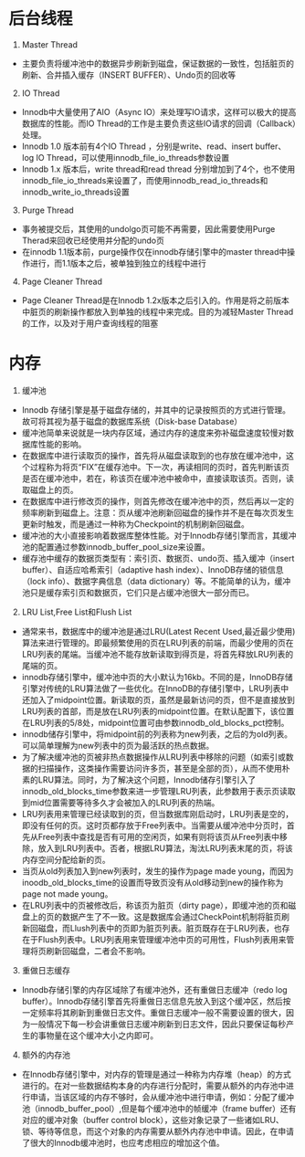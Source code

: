 # 后台线程
1. Master Thread
* 主要负责将缓冲池中的数据异步刷新到磁盘，保证数据的一致性，包括脏页的刷新、合并插入缓存（INSERT BUFFER）、Undo页的回收等
2. IO Thread
* Innodb中大量使用了AIO（Async IO）来处理写IO请求，这样可以极大的提高数据库的性能。而IO Thread的工作是主要负责这些IO请求的回调（Callback）处理。
* Innodb 1.0 版本前有4个IO Thread ，分别是write、read、insert buffer、log IO Thread，可以使用innodb_file_io_threads参数设置
* Innodb 1.x 版本后，write thread和read thread 分别增加到了4个，也不使用innodb_file_io_threads来设置了，而使用innodb_read_io_threads和innodb_write_io_threads设置
3. Purge Thread
* 事务被提交后，其使用的undolgo页可能不再需要，因此需要使用Purge Therad来回收已经使用并分配的undo页
* 在innodb 1.1版本前，purge操作仅在innodb存储引擎中的master thread中操作进行，而1.1版本之后，被单独到独立的线程中进行
4. Page Cleaner Thread
* Page Cleaner Thread是在Innodb 1.2x版本之后引入的。作用是将之前版本中脏页的刷新操作都放入到单独的线程中来完成。目的为减轻Master Thread的工作，以及对于用户查询线程的阻塞
# 内存
1. 缓冲池
* Innodb 存储引擎是基于磁盘存储的，并其中的记录按照页的方式进行管理。故可将其视为基于磁盘的数据库系统（Disk-base Database）
* 缓冲池简单来说就是一块内存区域，通过内存的速度来弥补磁盘速度较慢对数据库性能的影响。
* 在数据库中进行读取页的操作，首先将从磁盘读取到的也存放在缓冲池中，这个过程称为将页“FIX”在缓存池中。下一次，再读相同的页时，首先判断该页是否在缓冲池中，若在，称该页在缓冲池中被命中，直接读取该页。否则，读取磁盘上的页。
* 在数据库中进行修改页的操作，则首先修改在缓冲池中的页，然后再以一定的频率刷新到磁盘上。注意：页从缓冲池刷新回磁盘的操作并不是在每次页发生更新时触发，而是通过一种称为Checkpoint的机制刷新回磁盘。
* 缓冲池的大小直接影响着数据库整体性能。对于Innodb存储引擎而言，其缓冲池的配置通过参数innodb_buffer_pool_size来设置。
* 缓存池中缓存的数据页类型有：索引页、数据页、undo页、插入缓冲（insert buffer）、自适应哈希索引（adaptive hash index）、InnoDB存储的锁信息（lock info）、数据字典信息（data dictionary）等。不能简单的认为，缓冲池只是缓存索引页和数据页，它们只是占缓冲池很大一部分而已。
2. LRU List,Free List和Flush List
* 通常来书，数据库中的缓冲池是通过LRU(Latest Recent Used,最近最少使用)算法来进行管理的。即最频繁使用的页在LRU列表的前端，而最少使用的页在LRU列表的尾端。当缓冲池不能存放新读取到得页是，将首先释放LRU列表的尾端的页。
* innodb存储引擎中，缓冲池中页的大小默认为16kb。不同的是，InnoDB存储引擎对传统的LRU算法做了一些优化。在InnoDB的存储引擎中，LRU列表中还加入了midpoint位置。新读取的页，虽然是最新访问的页，但不是直接放到LRU列表的首部，而是放在LRU列表的midpoint位置。在默认配置下，该位置在LRU列表的5/8处，midpoint位置可由参数innodb_old_blocks_pct控制。
* innodb储存引擎中，将midpoint前的列表称为new列表，之后的为old列表。可以简单理解为new列表中的页为最活跃的热点数据。
* 为了解决缓冲池的页被非热点数据操作从LRU列表中移除的问题（如索引或数据的扫描操作，这类操作需要访问许多页，甚至是全部的页），从而不使用朴素的LRU算法。同时，为了解决这个问题，Innodb储存引擎引入了innodb_old_blocks_time参数来进一步管理LRU列表，此参数用于表示页读取到mid位置需要等待多久才会被加入的LRU列表的热端。
* LRU列表用来管理已经读取到的页，但当数据库刚启动时，LRU列表是空的，即没有任何的页。这时页都存放于Free列表中。当需要从缓冲池中分页时，首先从Free列表中查找是否有可用的空闲页，如果有则将该页从Free列表中移除，放入到LRU列表中。否者，根据LRU算法，淘汰LRU列表末尾的页，将该内存空间分配给新的页。
* 当页从old列表加入到new列表时，发生的操作为page made young，而因为inoodb_old_blocks_time的设置而导致页没有从old移动到new的操作称为page not made young。
* 在LRU列表中的页被修改后，称该页为脏页（dirty page），即缓冲池的页和磁盘上的页的数据产生了不一致。这是数据库会通过CheckPoint机制将脏页刷新回磁盘，而Llush列表中的页即为脏页列表。脏页既存在于LRU列表，也存在于Flush列表中。LRU列表用来管理缓冲池中页的可用性，Flush列表用来管理将页刷新回磁盘，二者会不影响。
3. 重做日志缓存
* Innodb存储引擎的内存区域除了有缓冲池外，还有重做日志缓冲（redo log buffer）。Innodb存储引擎首先将重做日志信息先放入到这个缓冲区，然后按一定频率将其刷新到重做日志文件。重做日志缓冲一般不需要设置的很大，因为一般情况下每一秒会讲重做日志缓冲刷新到日志文件，因此只要保证每秒产生的事物量在这个缓冲大小之内即可。
4. 额外的内存池
* 在Innodb存储引擎中，对内存的管理是通过一种称为内存堆（heap）的方式进行的。在对一些数据结构本身的内存进行分配时，需要从额外的内存池中进行申请，当该区域的内存不够时，会从缓冲池中进行申请，例如：分配了缓冲池（innodb_buffer_pool）,但是每个缓冲池中的帧缓冲（frame buffer）还有对应的缓冲对象（buffer control block），这些对象记录了一些诸如LRU、锁、等待等信息，而这个对象的内存需要从额外内存池中申请。因此，在申请了很大的Innodb缓冲池时，也应考虑相应的增加这个值。
